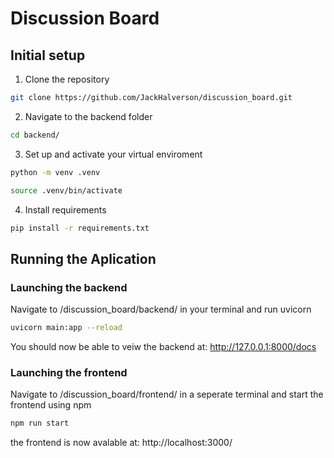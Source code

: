 # Discussion Board

## Initial setup
1. Clone the repository
```bash
git clone https://github.com/JackHalverson/discussion_board.git
```
2. Navigate to the backend folder
```bash
cd backend/
```
3. Set up and activate your virtual enviroment
```bash
python -m venv .venv

source .venv/bin/activate
```
4. Install requirements
```bash
pip install -r requirements.txt
```
## Running the Aplication

### Launching the backend
Navigate to /discussion_board/backend/ in your terminal and run uvicorn
```bash
uvicorn main:app --reload
```
You should now be able to veiw the backend at:
http://127.0.0.1:8000/docs

### Launching the frontend
Navigate to /discussion_board/frontend/ in a seperate terminal and start the frontend using npm
```bash
npm run start
```
the frontend is now avalable at:
http://localhost:3000/